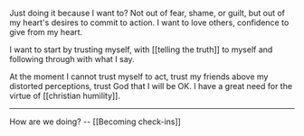 
Just doing it because I want to? Not out of fear, shame, or guilt, but out of my heart's desires to commit to action. I want to love others, confidence to give from my heart.

I want to start by trusting myself, with [[telling the truth]] to myself and following through with what I say.

At the moment I cannot trust myself to act, trust my friends above my distorted perceptions, trust God that I will be OK. I have a great need for the virtue of [[christian humility]].

---

How are we doing? -- [[Becoming check-ins]]